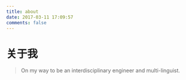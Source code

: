 ```yaml
---
title: about
date: 2017-03-11 17:09:57
comments: false
---
```

# 关于我

>On my way to be an interdisciplinary engineer and multi-linguist.

